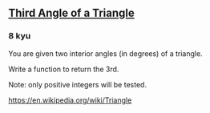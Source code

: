 <h2><a href=https://www.codewars.com/kata/5a023c426975981341000014/train/csharp target="_blank">Third Angle of a Triangle</a></h2><h3>8 kyu</h3><p>You are given two interior angles (in degrees) of a triangle. </p><p>Write a function to return the 3rd.</p><p>Note: only positive integers will be tested.</p><p><a href="https://en.wikipedia.org/wiki/Triangle" data-turbolinks="false" target="_blank">https://en.wikipedia.org/wiki/Triangle</a></p>